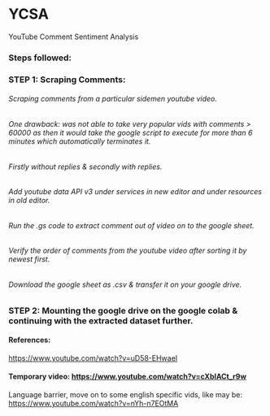 # YCSA
YouTube Comment Sentiment Analysis

### Steps followed:
### STEP 1: Scraping Comments:
###### Scraping comments from a particular sidemen youtube video. 
###### One drawback: was not able to take very popular vids with comments > 60000 as then it would take the google script to execute for more than 6 minutes which automatically terminates it.
###### Firstly without replies & secondly with replies.
###### Add youtube data API v3 under services in new editor and under resources in old editor.
###### Run the .gs code to extract comment out of video on to the google sheet.
###### Verify the order of comments from the youtube video after sorting it by newest first.
###### Download the google sheet as .csv & transfer it on your google drive.

### STEP 2: Mounting the google drive on the google colab & continuing with the extracted dataset further.



#### References:
https://www.youtube.com/watch?v=uD58-EHwaeI

#### Temporary video: https://www.youtube.com/watch?v=cXbIACt_r9w
Language barrier, move on to some english specific vids, like may be: https://www.youtube.com/watch?v=nYh-n7EOtMA

